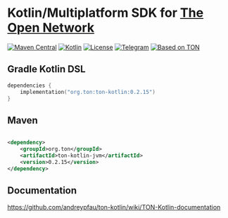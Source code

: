 # Kotlin/Multiplatform SDK for [The Open Network](https://ton.org)

[![Maven Central][maven-central-svg]][maven-central]
[![Kotlin][kotlin-svg]][kotlin]
[![License][license-svg]][license]
[![Telegram][telegram-svg]][telegram]
[![Based on TON][ton-svg]][ton]

## Gradle Kotlin DSL

```kotlin
dependencies {
    implementation("org.ton:ton-kotlin:0.2.15")
}
```

## Maven

```xml

<dependency>
    <groupId>org.ton</groupId>
    <artifactId>ton-kotlin-jvm</artifactId>
    <version>0.2.15</version>
</dependency>
```

## Documentation

https://github.com/andreypfau/ton-kotlin/wiki/TON-Kotlin-documentation

<!-- Badges -->

[maven-central]: https://central.sonatype.com/artifact/org.ton/ton-kotlin/0.2.15

[license]: LICENSE
[kotlin]: http://kotlinlang.org
[ton]: https://ton.org
[telegram]: https://t.me/tonkotlin

[maven-central-svg]: https://img.shields.io/maven-central/v/org.ton/ton-kotlin?color=blue
[kotlin-svg]: https://img.shields.io/badge/Kotlin-1.8.10-blue.svg?logo=kotlin
[telegram-svg]: https://img.shields.io/badge/Telegram-join%20chat-blue.svg?logo=telegram
[ton-svg]: https://img.shields.io/badge/Based%20on-TON-blue
[license-svg]: https://img.shields.io/github/license/andreypfau/ton-kotlin?color=blue
